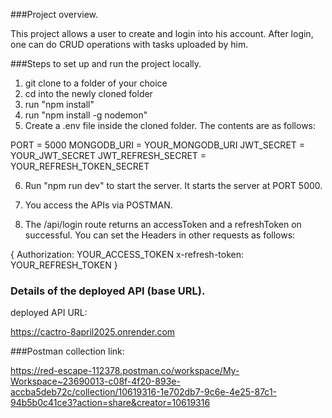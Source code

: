 ###Project overview.

This project allows a user to create and login into his account. After login, one can do CRUD operations with tasks uploaded by him.

###Steps to set up and run the project locally.

1. git clone to a folder of your choice
2. cd into the newly cloned folder
3. run "npm install"
4. run "npm install -g nodemon"
5. Create a .env file inside the cloned folder. The contents are as follows:

PORT = 5000
MONGODB_URI = YOUR_MONGODB_URI
JWT_SECRET = YOUR_JWT_SECRET
JWT_REFRESH_SECRET = YOUR_REFRESH_TOKEN_SECRET

6. Run "npm run dev" to start the server. It starts the server at PORT 5000.

7. You access the APIs via POSTMAN.

8. The /api/login route returns an accessToken and a refreshToken on successful. You can set the Headers in other requests as follows:

{
  Authorization: YOUR_ACCESS_TOKEN
  x-refresh-token: YOUR_REFRESH_TOKEN
}

### Details of the deployed API (base URL).

deployed API URL: 

https://cactro-8april2025.onrender.com

###Postman collection link:

https://red-escape-112378.postman.co/workspace/My-Workspace~23690013-c08f-4f20-893e-accba5deb72c/collection/10619316-1e702db7-9c6e-4e25-87c1-94b5b0c41ce3?action=share&creator=10619316
